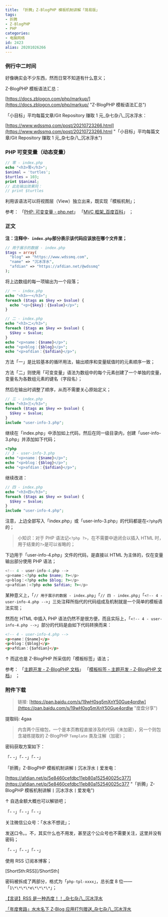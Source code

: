 ```yaml
---
title: 「折腾」Z-BlogPHP 模板机制讲解「简易版」
tags:
- 折腾
- Z-BlogPHP
- PHP
categories:
- 电脑网络
id: 2423
alias: 20201026266
---
```


### 例行中二时间

好像确实会不少东西，然而日常不知道有什么意义；

<!--more-->

Z-BlogPHP 模板语法汇总：

[https://docs.zblogcn.com/php/markup/](https://docs.zblogcn.com/php/markup/ "Z-BlogPHP 模板语法汇总")

「小目标」平均每篇文章/Git Repository 赚取 1 元\_杂七杂八\_沉冰浮水：

[https://www.wdssmq.com/post/20210723266.html](https://www.wdssmq.com/post/20210723266.html "「小目标」平均每篇文章/Git Repository 赚取 1 元\_杂七杂八\_沉冰浮水")

### PHP 可变变量（动态变量）

```php
// 零 - index.php
echo "<h3>零</h3>";
$animal = 'turtles';
$turtles = 103;
print $$animal;
// 此处输出效果同：
// print $turtles
```

利用该语法可以将视图层（View）独立出来，既实现「模板机制」；

参考：
「[PHP: 可变变量 - php.net](https://www.php.net/manual/zh/language.variables.variable.php "PHP: 可变变量 - Manual")」
「[MVC 框架\_百度百科](https://baike.baidu.com/item/MVC%E6%A1%86%E6%9E%B6/9241230 "MVC 框架\_百度百科")」
；

### 正文

**注：注释中`- index.php`部分表示该代码应该放在哪个文件里；**

```php
// 用于展示的数据 - index.php
$tags = array(
  "blog" => "https://www.wdssmq.com",
  "name" => "沉冰浮水",
  "afdian" => "https://afdian.net/@wdssmq"
);
```

将上边数组的每一项输出为一个段落；

```php
// 一 - index.php
echo "<h3>一</h3>";
foreach ($tags as $key => $value) {
  echo "<p>{$key}：{$value}</p>";
}

// 二 - index.php
echo "<h3>二</h3>";
foreach ($tags as $key => $value) {
  $$key = $value;
}
echo "<p>name：{$name}</p>";
echo "<p>blog：{$blog}</p>";
echo "<p>afdian：{$afdian}</p>";
```

方法「一」是比较基本的循环用法，输出顺序和变量赋值时的元素顺序一致；

方法「二」则使用「可变变量」语法为数组中的每个元素创建了一个单独的变量，变量名为各数组元素的键名（字段名）；

然后在输出时调整了顺序，从而不需要关心原始定义；

```php
// 三 - index.php
echo "<h3>三</h3>";
foreach ($tags as $key => $value) {
  $$key = $value;
}
include "user-info-3.php";
```

继续在「index.php」中添加如上代码，然后在同一级目录内，创建「user-info-3.php」并添加如下代码；

```php
<?php
// 3 - user-info-3.php
echo "<p>name：{$name}</p>";
echo "<p>blog：{$blog}</p>";
echo "<p>afdian：{$afdian}</p>";
```

继续改进：

```php
// 四 - index.php
echo "<h3>四</h3>";
foreach ($tags as $key => $value) {
  $$key = $value;
}
include "user-info-4.php";
```

注意，上边全部写入「index.php」或「user-info-3.php」的代码都是在`<?php`内的；

> 小知识：对于 PHP 语法记`<?php ?>`，在不需要中途闭合以插入 HTML 时，用于结束的`?>`是可以省略的；

下边用于「user-info-4.php」文件的代码，是直接以 HTML 为主体的，仅在变量输出部分使用 PHP 语法；

```php
<!-- 4 - user-info-4.php -->
<p>name：<?php echo $name; ?></p>
<p>blog：<?php echo $blog; ?></p>
<p>afdian：<?php echo $afdian; ?></p>
```

某种意义上，「`// 用于展示的数据 - index.php`」「`// 四 - index.php`」「`<!-- 4 - user-info-4.php -->`」三处注释所指代的代码组成及机制就是一个简单的模板语法实现；

然而在 HTML 中插入 PHP 语法仍然不是很方便，而且实际上，「`<!-- 4 - user-info-4.php -->`」部分的代码是由如下代码转换而来：

 ```html
 <!-- 4 - user-info-4.php -->
<p>name：{$name}</p>
<p>blog：{$blog}</p>
<p>afdian：{$afdian}</p>
 ```

↑ 而这也是 Z-BlogPHP 所采信的「模板标签」语法；

参考：
「[主题开发 - Z-BlogPHP 文档](https://docs.zblogcn.com/php/#/books/dev-app-theme "主题开发 - Z-BlogPHP 文档")」
「[模板标签 - 主题开发 - Z-BlogPHP 文档](https://docs.zblogcn.com/php/#/books/dev-app-theme?id=%e6%a8%a1%e6%9d%bf%e6%a0%87%e7%ad%be "模板标签 - 主题开发 - Z-BlogPHP 文档")」
；

<!-- Template-Mechanism-Of-Z-BlogPHP -->

### 附件下载

> 链接: [https://pan.baidu.com/s/19wH0sg5mXnY50Gue4ordlw](https://pan.baidu.com/s/19wH0sg5mXnY50Gue4ordlw "度盘分享")
>
提取码: 4gaa
>
> 内含两个压缩包，一个是本页教程直接涉及的代码（未加密），另一个则包含凝练提取的 Z-BlogPHP `Template` 类及注解（加密）；

密码获取方案如下：

「- -」「- -」「- -」

「折腾」Z-BlogPHP 模板机制讲解丨沉冰浮水丨爱发电：

[https://afdian.net/p/5e8460cefdbc11eb80a152540025c377](https://afdian.net/p/5e8460cefdbc11eb80a152540025c377 "「折腾」Z-BlogPHP 模板机制讲解丨沉冰浮水丨爱发电")

↑ 自选金额大概也可以解锁吧；

「- -」「- -」「- -」

关注微信公众号：「水水不想说」；

发送口令。。不，其实什么也不用发，甚至这个公众号也不需要关注，这里并没有密码；

「- -」「- -」「- -」

使用 RSS 订阅本博客；

\[ShortSth:RSS\]\[/ShortSth\]

密码被拆成了两部分，格式为「`php-tpl-xxxx`」，总长度 8 位——「`1\*\*\*\*e\*\*\*\*`」；

[【言说】RSS 是一种态度！！\_杂七杂八\_沉冰浮水](https://www.wdssmq.com/post/20201231613.html "【言说】RSS 是一种态度！！\_杂七杂八\_沉冰浮水")

[「年度套路」水水名下 Z-Blog 应用打包赠送\_杂七杂八\_沉冰浮水](https://www.wdssmq.com/post/20120926864.html "「年度套路」水水名下 Z-Blog 应用打包赠送\_杂七杂八\_沉冰浮水")
